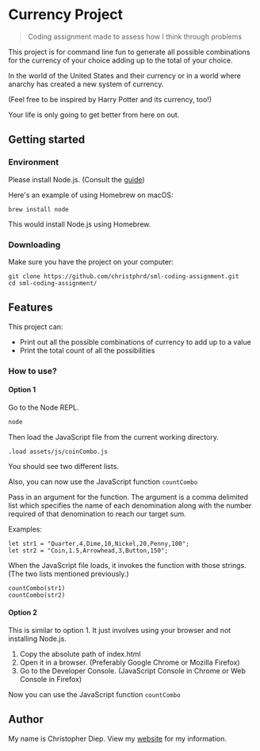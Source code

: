 # Currency Project
> Coding assignment made to assess how I think through problems

This project is for command line fun to generate all possible combinations for the currency of your choice adding up to the total of your choice.

In the world of the United States and their currency or in a world where anarchy has created a new system of currency.

(Feel free to be inspired by Harry Potter and its currency, too!)

Your life is only going to get better from here on out.

## Getting started

### Environment

Please install Node.js. (Consult the [guide](https://nodejs.org/en/download/package-manager/ "Installing Node.js via package manager"))

Here's an example of using Homebrew on macOS:

```shell
brew install node
```

This would install Node.js using Homebrew.

### Downloading

Make sure you have the project on your computer:

```shell
git clone https://github.com/christphrd/sml-coding-assignment.git
cd sml-coding-assignment/
```

## Features

This project can:
* Print out all the possible combinations of currency to add up to a value
* Print the total count of all the possibilities

### How to use?

#### Option 1
Go to the Node REPL.

```bash
node
```

Then load the JavaScript file from the current working directory.
```node
.load assets/js/coinCombo.js
```

You should see two different lists.

Also, you can now use the JavaScript function `countCombo`

Pass in an argument for the function. The argument is a comma delimited list which specifies the name of each denomination along with the number required of that denomination to reach our target sum.

Examples:

```
let str1 = "Quarter,4,Dime,10,Nickel,20,Penny,100";
let str2 = "Coin,1.5,Arrowhead,3,Button,150";
```

When the JavaScript file loads, it invokes the function with those strings. (The two lists mentioned previously.)

```
countCombo(str1)
countCombo(str2)
```

#### Option 2
This is similar to option 1. It just involves using your browser and not installing Node.js.

1. Copy the absolute path of index.html
2. Open it in a browser. (Preferably Google Chrome or Mozilla Firefox)
3. Go to the Developer Console. (JavaScript Console in Chrome or Web Console in Firefox)

Now you can use the JavaScript function `countCombo`

## Author

My name is Christopher Diep. View my [website](https://christopherdiep.com/ "Christopher Diep | Software Engineer") for my information.